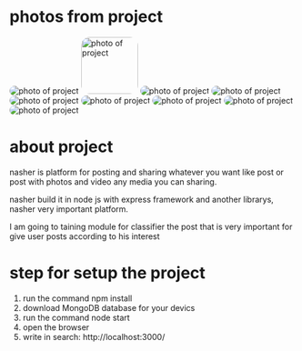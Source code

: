 # photos from project
<img src="./nashr/1739752270470-Screenshot_20250216_221753_Chrome.jpg" alt="photo of project" style="border-radius: 15px;"/>
<img src="./nashr/1739752269718-Screenshot_20250216_221800_Chrome.jpg" alt="photo of project" style="border-radius: 15px; height:100px"/>
<img src="./nashr/1739752264073-Screenshot_20250216_221819_Chrome.jpg" alt="photo of project" style="border-radius: 15px;"/>
<img src="./nashr/1739752252815-Screenshot_20250216_221850_Chrome.jpg" alt="photo of project" style="border-radius: 15px;"/>
<img src="./nashr/1739752248180-Screenshot_20250216_221900_Chrome.jpg" alt="photo of project" style="border-radius: 15px;"/>
<img src="./nashr/1739752243759-Screenshot_20250216_221909_Chrome.jpg" alt="photo of project" style="border-radius: 15px;"/>
<img src="./nashr/1739752243500-Screenshot_20250216_221918_Chrome.jpg" alt="photo of project" style="border-radius: 15px;"/>
<img src="./nashr/1739752240720-Screenshot_20250216_221927_Chrome.jpg" alt="photo of project" style="border-radius: 15px;"/>
<img src="./nashr/1740347641756-Screenshot_20250224_005330_Chrome.jpg" alt="photo of project" style="border-radius: 15px;"/>

# about project
nasher is platform for posting and sharing whatever you want like post or post with photos and video any media you can sharing.

nasher build it in node js with express framework and another librarys, nasher very important platform.

I am going to taining module for classifier the post that is very important for give user posts according to his interest

# step for setup the project
1. run the command npm install
2. download MongoDB database for your devics
3. run the command node start
4. open the browser
5. write in search: http://localhost:3000/
